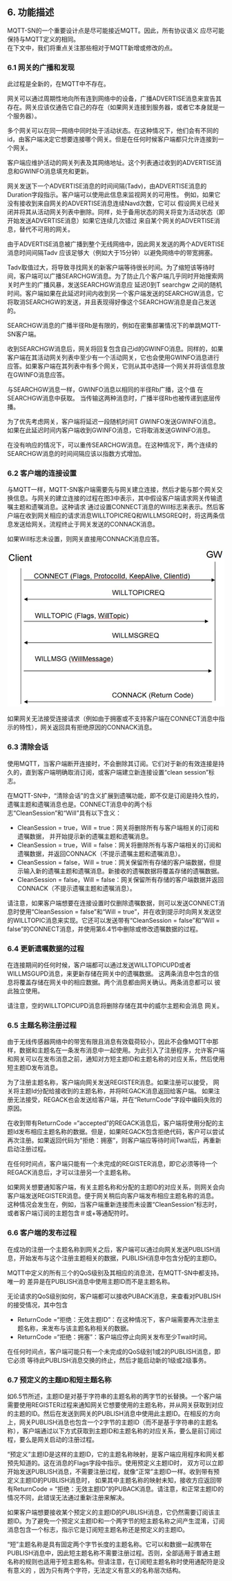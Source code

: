 ## 6. 功能描述
MQTT-SN的一个重要设计点是尽可能接近MQTT。因此，所有协议语义
应尽可能保持与MQTT定义的相同。  
在下文中，我们将重点关注那些相对于MQTT新增或修改的点。  

### 6.1 网关的广播和发现  
此过程是全新的，在MQTT中不存在。  

网关可以通过周期性地向所有连到网络中的设备，广播ADVERTISE消息来宣告其存在。网关应该仅通告它自己的存在（如果网关连接到服务器，或者它本身就是一个服务器）。  

多个网关可以在同一网络中同时处于活动状态。在这种情况下，他们会有不同的id，由客户端决定它想要连接哪个网关。但是在任何时候客户端都只允许连接到一个网关。  

客户端应维护活动的网关列表及其网络地址。这个列表通过收到的ADVERTISE消息和GWINFO消息填充和更新。  

网关发送下一个ADVERTISE消息的时间间隔(Tadv)，由ADVERTISE消息的Duration字段指示。客户端可以使用此信息来监视网关的可用性。
例如，如果它没有接收到来自网关的ADVERTISE消息连续Navd次数，它可以
假设网关已经关闭并将其从活动网关列表中删除。同样，处于备用状态的网关将变为活动状态（即开始发送ADVERTISE消息）如果它连续几次错过
来自某个网关的ADVERTISE消息，替代不可用的网关。  

由于ADVERTISE消息被广播到整个无线网络中，因此网关发送的两个ADVERTISE消息时间间隔Tadv
应该足够大（例如大于15分钟）以避免网络中的带宽拥塞。  

Tadv取值过大，将导致寻找网关的新客户端等待很长时间。为了缩短该等待时间，客户端可以广播SEARCHGW消息。为了防止几个客户端几乎同时开始搜索网关时产生的广播风暴，发送SEARCHGW消息应
延迟0到T searchgw 之间的随机时间。客户端如果在此延迟时间内收到另一个客户端发送的SEARCHGW消息，它将取消SEARCHGW的发送，并且表现得好像这个SEARCHGW消息是自己发送的。  

SEARCHGW消息的广播半径Rb是有限的，例如在密集部署情况下的单跳MQTT-SN客户端。  

收到SEARCHGW消息后，网关将回复包含自己id的GWINFO消息。同样的，如果客户端在其活动网关列表中至少有一个活动网关，它也会使用GWINFO消息进行应答。如果客户端在其列表中有多个网关，它则从其中选择一个网关并将该信息放在GWINFO消息应答。  

与SEARCHGW消息一样，GWINFO消息以相同的半径Rb广播，这个值
在SEARCHGW消息中获取。 当传输这两种消息时，广播半径Rb也被传递到底层传播。  

为了优先考虑网关，客户端将延迟一段随机时间T GWINFO发送GWINFO消息。如果在此延迟时间内客户端收到GWINFO消息，它将取消发送GWINFO消息。  

在没有响应的情况下，可以重传SEARCHGW消息。在这种情况下，两个连续的SEARCHGW消息的时间间隔应该以指数方式增加。  

### 6.2 客户端的连接设置 
与MQTT一样，MQTT-SN客户端需要先与网关建立连接，然后才能与那个网关交换信息。与网关的建立连接的过程在图3中表示，其中假设客户端请求网关传输遗嘱主题和遗嘱消息。这种请求
通过设置CONNECT消息的Will标志来表示。然后客户端在收到网关相应的请求消息WILLTOPICREQ和WILLMSGREQ时，将这两条信息发送给网关。流程终止于网关发送的CONNACK消息。  

如果Will标志未设置，则网关直接用CONNACK消息应答。  

![Connect procedure](imgs/3-connect_procedure.jpg)  

如果网关无法接受连接请求（例如由于拥塞或不支持客户端在CONNECT消息中指示的特性），网关返回具有拒绝原因的CONNACK消息。  

### 6.3 清除会话
使用MQTT，当客户端断开连接时，不会删除其订阅。它们对于新的有效连接是持久的，直到客户端明确取消订阅，或客户端建立新连接设置“clean session”标志。  

在MQTT-SN中，“清除会话”的含义扩展到遗嘱功能，即不仅是订阅是持久性的，遗嘱主题和遗嘱消息也是。CONNECT消息中的两个标志“CleanSession”和“Will”具有以下含义：  
- CleanSession = true，Will = true：网关将删除所有与客户端相关的订阅和遗嘱数据， 并开始提示新的遗嘱主题和遗嘱消息。 
- CleanSession = true，Will = false：网关将删除所有与客户端相关的订阅和遗嘱数据，并返回CONNACK（不提示遗嘱主题和遗嘱消息）。
-  CleanSession = false，Will = true：网关保留所有存储的客户端数据，但提示输入新的遗嘱主题和遗嘱消息。新接收的遗嘱数据将覆盖存储的遗嘱数据。 
-  CleanSession = false，Will = false：网关保留所有存储的客户端数据并返回CONNACK（不提示遗嘱主题和遗嘱消息）。  

请注意，如果客户端想要在连接设置时仅删除遗嘱数据，则可以发送CONNECT消息时使用“CleanSession = false”和“Will = true”，并在收到提示时向网关发送空的WILLTOPIC消息来实现。它还可以发送带有“CleanSession = false”和“Will = false”的CONNECT消息，并使用第6.4节中删除或修改遗嘱数据的过程。  

### 6.4 更新遗嘱数据的过程

在连接期间的任何时候，客户端都可以通过发送WILLTOPICUPD或者WILLMSGUPD消息，来更新存储在网关中的遗嘱数据。 这两条消息中包含的信息将覆盖存储在网关中的相应数据。两个消息都由网关确认。两条消息都可以 彼此独立使用。  

请注意，空的WILLTOPICUPD消息将删除存储在其中的威尔主题和会消息 网关。 

### 6.5 主题名称注册过程

由于无线传感器网络中的带宽有限且消息有效载荷较小，因此不会像MQTT中那样，数据和主题名在一条发布消息中一起使用。为此引入了注册程序，允许客户端和网关可以在发布消息之前，通知对方短主题ID和主题名称的对应关系，然后使用短主题ID发布消息。  

为了注册主题名称，客户端向网关发送REGISTER消息。如果注册可以接受， 网关将主题Id分配给接收到的主题名称，并将REGACK消息返回给客户端。 如果注册无法接受，REGACK也会发送给客户端，并在“ReturnCode”字段中编码失败的原因。   

在收到带有ReturnCode =“accepted”的REGACK消息后，客户端将使用分配的主题Id发布相应主题名称的数据。但是，如果REGACK包含拒绝代码，客户可以尝试再次注册。如果返回代码为“拒绝：拥塞”，则客户端应等待时间Twait后，再重新启动注册过程。  

在任何时间点，客户端只能有一个未完成的REGISTER消息，即它必须等待一个REGACK消息后，才可以注册另一个主题名称。  

如果网关想要通知客户端，有关主题名称和分配的主题ID的对应关系，则网关会向客户端发送REGISTER消息。便于网关稍后向客户端发布相应主题名称的消息。 这种情况会发生在，例如，当客户端重新连接而未设置“CleanSession”标志时，或者客户端订阅的主题包含＃或+等通配符时。  

### 6.6 客户端的发布过程

在成功的注册一个主题名称到网关之后，客户端可以通过向网关发送PUBLISH消息，开始发布与这个注册主题相关的数据，PUBLISH消息中包含分配的主题ID。   

MQTT中定义的所有三个的QoS级别及其相应的消息流，在MQTT-SN中都支持。 唯一的 差异是在PUBLISH消息中使用主题ID而不是主题名称。   

无论请求的QoS级别如何，客户端都可以接收PUBACK消息，来查看对PUBLISH的接受情况，其中包含
- ReturnCode =“拒绝：无效主题ID”：在这种情况下，客户端需要再次注册主题名称，来发布与该主题名称相关的数据。  
- ReturnCode =“拒绝：拥塞”：客户端应停止向网关发布至少Twait时间。

在任何时间点，客户端可能只有一个未完成的QoS级别1或2的PUBLISH消息，即它必须 等待此PUBLISH消息交换的终止，然后才能启动新的1级或2级事务。 

### 6.7 预定义的主题ID和短主题名称

如6.5节所述，主题ID是对基于字符串的主题名称的两字节的长替换。一个客户端需要使用REGISTER过程来通知网关它想要使用的主题名称，并从网关获取到对应的主题的ID。然后在发送到网关的PUBLISH消息中使用此主题ID。在相反的方向上，网关PUBLISH消息也包含一个2字节的主题ID（而不是基于字符串的主题名称），客户端通过以下方式获取到主题ID和主题名称的对应关系，要么是前订阅过程，要么是网关启动的注册过程。   

“预定义”主题ID是这样的主题ID，它的主题名称映射，是客户端应用程序和网关都预先知道的。这在消息的Flags字段中指示。使用预定义主题ID时， 双方可以立即开始发送PUBLISH消息，不需要注册过程，就像“正常”主题ID一样。收到带有预定义主题ID的PUBLISH消息时， 如果其中主题名称的映射未知，接收方应返回带有ReturnCode = “拒绝：无效主题ID”的PUBACK消息。请注意，和正常主题ID的情况不同，此错误无法通过重新注册来解决。  

如果客户端想要接收某个预定义的主题ID的PUBLISH消息，它仍然需要订阅该主题ID。为了避免一个预定义主题ID和一个两字节的短主题名称之间产生混淆，订阅消息包含一个标志，指示它是订阅短主题名称还是预定义的主题ID。  

“短”主题名称是具有固定两个字节长度的主题名称。它可以和数据一起携带在PUBLISH消息中，因此短主题名称不需要注册过程。否则，全部适用于普通主题名称的规则也适用于短主题名称。但请注意，在订阅短主题名称时使用通配符是没有意义的 ，因为只有两个字符，无法定义有意义的名称层次结构。  
